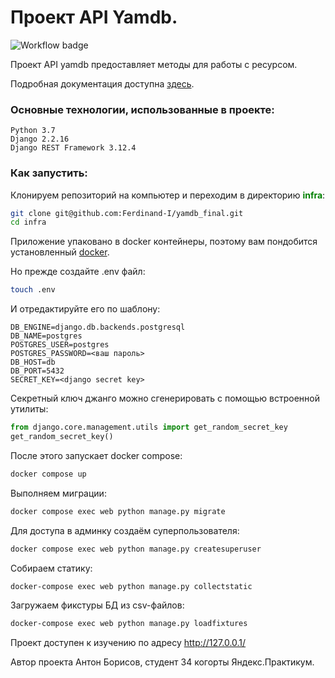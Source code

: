 # Проект API Yamdb.

![Workflow badge](https://github.com/Ferdinand-I/yamdb_final/actions/workflows/yamdb_workflow.yml/badge.svg)

Проект API yamdb предоставляет методы для работы с ресурсом.

Подробная документация доступна [здесь](http://158.160.6.0/redoc/).

### Основные технологии, использованные в проекте:

```text
Python 3.7
Django 2.2.16
Django REST Framework 3.12.4
```


### Как запустить:

Клонируем репозиторий на компьютер и переходим в директорию 
<b style="color:green">infra</b>:

```bash
git clone git@github.com:Ferdinand-I/yamdb_final.git
cd infra
```
Приложение упаковано в docker контейнеры, поэтому вам пондобится
установленный [docker](https://www.docker.com/).

Но прежде создайте .env файл:

```bash
touch .env
```

И отредактируйте его по шаблону:

```text
DB_ENGINE=django.db.backends.postgresql
DB_NAME=postgres
POSTGRES_USER=postgres
POSTGRES_PASSWORD=<ваш пароль>
DB_HOST=db
DB_PORT=5432
SECRET_KEY=<django secret key>

```
Секретный ключ джанго можно сгенерировать с помощью встроенной утилиты:

```python
from django.core.management.utils import get_random_secret_key  
get_random_secret_key()
```

После этого запускает docker compose:


```bash
docker compose up
```

Выполняем миграции:

```bash
docker compose exec web python manage.py migrate
```

Для доступа в админку создаём суперпользователя:

```bash
docker compose exec web python manage.py createsuperuser
```

Собираем статику:

```bash
docker-compose exec web python manage.py collectstatic
```

Загружаем фикстуры БД из csv-файлов:

```bash
docker-compose exec web python manage.py loadfixtures
```

Проект доступен к изучению по адресу http://127.0.0.1/

Автор проекта Антон Борисов, студент 34 когорты Яндекс.Практикум.